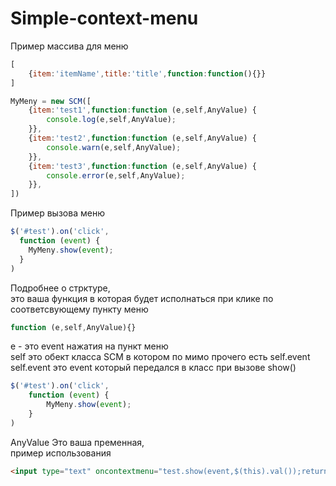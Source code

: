 # Simple-context-menu

Пример массива для меню
```js
[
 	{item:'itemName',title:'title',function:function(){}}
]
```
```js
MyMeny = new SCM([
	{item:'test1',function:function (e,self,AnyValue) {
		console.log(e,self,AnyValue);
	}},
	{item:'test2',function:function (e,self,AnyValue) {
		console.warn(e,self,AnyValue);
	}},
	{item:'test3',function:function (e,self,AnyValue) {
		console.error(e,self,AnyValue);
	}},
])
```
Пример вызова меню
```js
$('#test').on('click',
  function (event) {
    MyMeny.show(event);
  }
)
```
Подробнее о стрктуре,<br>
это ваша функция в которая будет исполнаться при клике по соответсвующему пункту меню
```js
function (e,self,AnyValue){}
```
e - это event нажатия на пункт меню<br>
self это обект класса SCM в котором по мимо прочего есть self.event<br>
self.event это event который передался в класс при вызове show()<br>
```js
$('#test').on('click',
	function (event) {
		MyMeny.show(event);
	}
)
```
 AnyValue Это ваша пременная, <br>
 пример использования 
 ```html
 <input type="text" oncontextmenu="test.show(event,$(this).val());return false">
 ```
 
